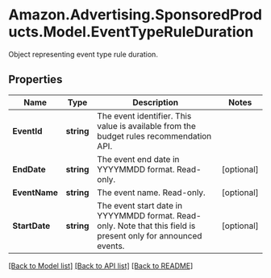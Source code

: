 # Amazon.Advertising.SponsoredProducts.Model.EventTypeRuleDuration
Object representing event type rule duration.

## Properties

Name | Type | Description | Notes
------------ | ------------- | ------------- | -------------
**EventId** | **string** | The event identifier. This value is available from the budget rules recommendation API. | 
**EndDate** | **string** | The event end date in YYYYMMDD format. Read-only. | [optional] 
**EventName** | **string** | The event name. Read-only. | [optional] 
**StartDate** | **string** | The event start date in YYYYMMDD format. Read-only. Note that this field is present only for announced events. | [optional] 

[[Back to Model list]](../README.md#documentation-for-models) [[Back to API list]](../README.md#documentation-for-api-endpoints) [[Back to README]](../README.md)

